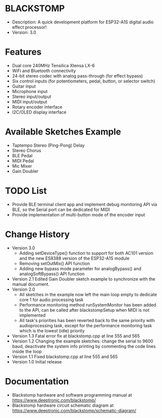 # BLACKSTOMP
* Description: A quick development platform for ESP32-A1S digital audio effect processor!
* Version: 3.0

# Features
- Dual core 240MHz Tensilica Xtensa LX-6
- WiFi and Bluetooth connectivity
- 24-bit stereo codec with analog pass-through (for effect bypass)
- Six control inputs (for potentiometers, pedal, button, or selector switch)
- Guitar input
- Microphone input
- Stereo input/output
- MIDI input/output
- Rotary encoder interface
- I2C/OLED display interface

# Available Sketches Example
- Taptempo Stereo (Ping-Pong) Delay 
- Stereo Chorus
- BLE Pedal
- MIDI Pedal
- Mic Mixer
- Gain Doubler
 
# TODO List
- Provide BLE terminal client app and implement debug monitoring API via BLE, so the Serial port can be dedicated for MIDI
- Provide implementation of multi-button mode of the encoder input

# Change History
* Version 3.0 
  + Adding setDeviceType() function to support for both AC101 version and the new ES8388 version of the ESP32-A1S module
  + Removing setOutMix() API function
  + Adding new bypass mode parameter for analogBypass() and analogSoftBypass() API function
* Version 2.1 Edited Gain Doubler sketch example to synchronize with the manual document.
* Version 2.0
  + All sketches in the example now left the main loop empty to dedicate core 1 for audio processing task
  + Performance monitoring method runSystemMonitor has been added to the API, can be called after blackstompSetup when MIDI is not implemented
  + All task's priorities has been reverted back to the same priority with audioprocessing task, except for the performance monitoring task which is the lowest (idle) priority
* Version 1.3 Fatal error fix at blackstomp.cpp at line 555 and 565
* Version 1.2 Changing the example sketches: change the serial to 9600 baud, deactivate the system info printing by commenting the code lines inside the loop
* Version 1.1 Fixed blackstomp.cpp at line 555 and 565
* Version 1.0 Initial release

# Documentation
- Blackstomp hardware and software programming manual at https://www.deeptronic.com/blackstomp/
- Blackstomp hardware circuit schematic diagram at https://www.deeptronic.com/blackstomp/schematic-diagram/

